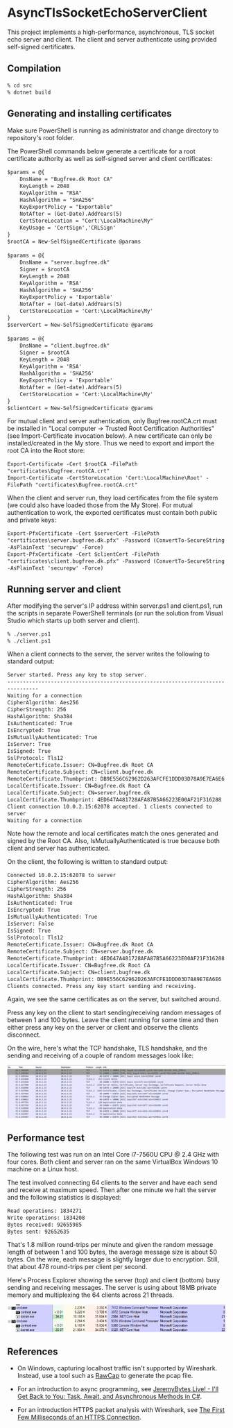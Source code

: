 # AsyncTlsSocketEchoServerClient

This project implements a high-performance, asynchronous, TLS socket
echo server and client. The client and server authenticate using
provided self-signed certificates.

## Compilation

    % cd src
    % dotnet build

## Generating and installing certificates

Make sure PowerShell is running as administrator and change directory
to repository's root folder.

The PowerShell commands below generate a certificate for a root
certificate authority as well as self-signed server and client
certificates:

    $params = @{
        DnsName = "Bugfree.dk Root CA"
        KeyLength = 2048
        KeyAlgorithm = "RSA"
        HashAlgorithm = "SHA256"
        KeyExportPolicy = "Exportable"
        NotAfter = (Get-Date).AddYears(5)
        CertStoreLocation = "Cert:\LocalMachine\My"
        KeyUsage = 'CertSign','CRLSign'
    }
    $rootCA = New-SelfSignedCertificate @params

    $params = @{
        DnsName = "server.bugfree.dk"
        Signer = $rootCA
        KeyLength = 2048
        KeyAlgorithm = 'RSA'
        HashAlgorithm = 'SHA256'
        KeyExportPolicy = 'Exportable'
        NotAfter = (Get-date).AddYears(5)
        CertStoreLocation = 'Cert:\LocalMachine\My'
    }
    $serverCert = New-SelfSignedCertificate @params

    $params = @{
        DnsName = "client.bugfree.dk"
        Signer = $rootCA
        KeyLength = 2048
        KeyAlgorithm = 'RSA'
        HashAlgorithm = 'SHA256'
        KeyExportPolicy = 'Exportable'
        NotAfter = (Get-date).AddYears(5)
        CertStoreLocation = 'Cert:\LocalMachine\My'
    }
    $clientCert = New-SelfSignedCertificate @params

For mutual client and server authentication, only Bugfree.rootCA.crt
must be installed in "Local computer -> Trusted Root Certification
Authorities" (see Import-Certificate invocation below). A new
certificate can only be installed/created in the My store. Thus we
need to export and import the root CA into the Root store:

    Export-Certificate -Cert $rootCA -FilePath "certificates\Bugfree.rootCA.crt"
    Import-Certificate -CertStoreLocation 'Cert:\LocalMachine\Root' -FilePath "certificates\Bugfree.rootCA.crt"

When the client and server run, they load certificates from the file
system (we could also have loaded those from the My Store). For mutual
authentication to work, the exported certificates must contain both
public and private keys:

    Export-PfxCertificate -Cert $serverCert -FilePath "certificates\server.bugfree.dk.pfx" -Password (ConvertTo-SecureString -AsPlainText 'securepw' -Force)
    Export-PfxCertificate -Cert $clientCert -FilePath "certificates\client.bugfree.dk.pfx" -Password (ConvertTo-SecureString -AsPlainText 'securepw' -Force)

## Running server and client

After modifying the server's IP address within server.ps1 and
client.ps1, run the scripts in separate PowerShell terminals (or run
the solution from Visual Studio which starts up both server and
client).

    % ./server.ps1
    % ./client.ps1

When a client connects to the server, the server writes the following
to standard output:

    Server started. Press any key to stop server.
    --------------------------------------------------------------------------------
    Waiting for a connection
    CipherAlgorithm: Aes256
    CipherStrength: 256
    HashAlgorithm: Sha384
    IsAuthenticated: True
    IsEncrypted: True
    IsMutuallyAuthenticated: True
    IsServer: True
    IsSigned: True
    SslProtocol: Tls12
    RemoteCertificate.Issuer: CN=Bugfree.dk Root CA
    RemoteCertificate.Subject: CN=client.bugfree.dk
    RemoteCertificate.Thumbprint: DB9E556C62962D263AFCFE1DDD03D78A9E7EA6E6
    LocalCertificate.Issuer: CN=Bugfree.dk Root CA
    LocalCertificate.Subject: CN=server.bugfree.dk
    LocalCertificate.Thumbprint: 4ED647A481728AFA87B5A66223E00AF21F316288
    Client connection 10.0.2.15:62078 accepted. 1 clients connected to server
    Waiting for a connection

Note how the remote and local certificates match the ones generated
and signed by the Root CA. Also, IsMutuallyAuthenticated is true
because both client and server has authenticated.

On the client, the following is written to standard output:

    Connected 10.0.2.15:62078 to server
    CipherAlgorithm: Aes256
    CipherStrength: 256
    HashAlgorithm: Sha384
    IsAuthenticated: True
    IsEncrypted: True
    IsMutuallyAuthenticated: True
    IsServer: False
    IsSigned: True
    SslProtocol: Tls12
    RemoteCertificate.Issuer: CN=Bugfree.dk Root CA
    RemoteCertificate.Subject: CN=server.bugfree.dk
    RemoteCertificate.Thumbprint: 4ED647A481728AFA87B5A66223E00AF21F316288
    LocalCertificate.Issuer: CN=Bugfree.dk Root CA
    LocalCertificate.Subject: CN=client.bugfree.dk
    LocalCertificate.Thumbprint: DB9E556C62962D263AFCFE1DDD03D78A9E7EA6E6
    Clients connected. Press any key start sending and receiving.

Again, we see the same certificates as on the server, but switched
around.

Press any key on the client to start sending/receiving random messages
of between 1 and 100 bytes. Leave the client running for some time and
then either press any key on the server or client and observe the
clients disconnect.
       
On the wire, here's what the TCP handshake, TLS handshake, and the
sending and receiving of a couple of random messages look like:

![Network traffic](Wireshark.png)

## Performance test

The following test was run on an Intel Core i7-7560U CPU @ 2.4 GHz
with four cores. Both client and server ran on the same VirtualBox
Windows 10 machine on a Linux host.

The test involved connecting 64 clients to the server and have each
send and receive at maximum speed. Then after one minute we halt the
server and the following statistics is displayed:

    Read operations: 1834271
    Write operations: 1834208
    Bytes received: 92655985
    Bytes sent: 92652635

That's 1.8 million round-trips per minute and given the random message
length of between 1 and 100 bytes, the average message size is about
50 bytes. On the wire, each message is slightly larger due to
encryption. Still, that about 478 round-trips per client per second.

Here's Process Explorer showing the server (top) and client (bottom)
busy sending and receiving messages. The server is using about 18MB
private memory and multiplexing the 64 clients across 21 threads.

![Process Explorer](ProcessExplorer.png)

## References

- On Windows, capturing localhost traffic isn't supported by
  Wireshark. Instead, use a tool such as
  [RawCap](http://www.netresec.com/?page=RawCap) to generate the pcap
  file.

- For an introduction to async programming, see [JeremyBytes Live! -
  I'll Get Back to You: Task, Await, and Asynchronous Methods in
  C#](https://www.youtube.com/watch?v=B2HDDKq4d3c).

- For an introduction HTTPS packet analysis with Wireshark, see [The
  First Few Milliseconds of an HTTPS
  Connection](http://www.moserware.com/2009/06/first-few-milliseconds-of-https.html).
